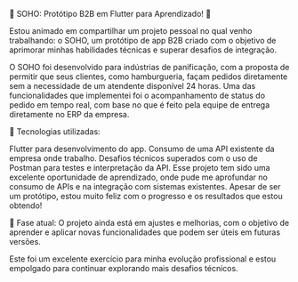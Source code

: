 🚀 SOHO: Protótipo B2B em Flutter para Aprendizado! 🚀

Estou animado em compartilhar um projeto pessoal no qual venho trabalhando: o SOHO, um protótipo de app B2B criado com o objetivo de aprimorar minhas habilidades técnicas e superar desafios de integração.

O SOHO foi desenvolvido para indústrias de panificação, com a proposta de permitir que seus clientes, como hamburgueria, façam pedidos diretamente sem a necessidade de um atendente disponível 24 horas. Uma das funcionalidades que implementei foi o acompanhamento de status do pedido em tempo real, com base no que é feito pela equipe de entrega diretamente no ERP da empresa.

🔧 Tecnologias utilizadas:

Flutter para desenvolvimento do app.
Consumo de uma API existente da empresa onde trabalho.
Desafios técnicos superados com o uso de Postman para testes e interpretação da API.
Esse projeto tem sido uma excelente oportunidade de aprendizado, onde pude me aprofundar no consumo de APIs e na integração com sistemas existentes. Apesar de ser um protótipo, estou muito feliz com o progresso e os resultados que estou obtendo!

🚧 Fase atual: O projeto ainda está em ajustes e melhorias, com o objetivo de aprender e aplicar novas funcionalidades que podem ser úteis em futuras versões.

Este foi um excelente exercício para minha evolução profissional e estou empolgado para continuar explorando mais desafios técnicos.
